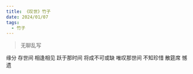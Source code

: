 ```yaml
---
title: 《叹世》竹子
date: 2024/01/07
tags:
  - 竹子
---
```


> 无聊乱写

缘分
存世间
相逢相见
跃于那时间
将成不可或缺
唯叹那世间
不知珍惜
散筵席
憾遗